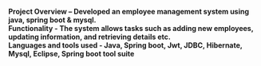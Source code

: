 <b> Project Overview – <b/> Developed an employee management system using java, spring boot & mysql. <br/>
<b> Functionality - <b/> The system allows tasks such as adding new employees, updating information, and
retrieving details etc. <br/>
<b> Languages and tools used - <b/> Java, Spring boot, Jwt, JDBC, Hibernate, Mysql, Eclipse, Spring boot tool suite
